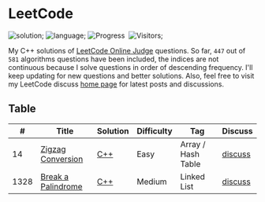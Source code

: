 # LeetCode 
![solution](https://img.shields.io/badge/solution-accepted-green.svg); 
![language](https://img.shields.io/badge/language-C%2B%2B-orange.svg);
![Progress](https://img.shields.io/badge/progress-2552%20%2F%202552-ff69b4.svg)&nbsp;
![Visitors](https://visitor-badge.laobi.icu/badge?page_id=kamyu104.leetcode.solutions);

My C++ solutions of [LeetCode Online Judge](https://leetcode.com/problemset/algorithms/) questions. So far, `447` out of `581` algorithms questions have been included, the indices are not continuous because I solve questions in order of descending frequency. I'll keep updating for new questions and better solutions. Also, feel free to visit my LeetCode discuss [home page](https://discuss.leetcode.com/user/zefengsong) for latest posts and discussions.

## Table
|  #  |      Title      |     Solution    |    Difficulty   | Tag  |        Discuss            |
|-----|---------------- | --------------- | --------------- | -----|-------------------------- |
|  14  | [Zigzag Conversion](https://leetcode.com/problems/zigzag-conversion/) | [C++]() | Easy | Array / Hash Table | [discuss](https://leetcode.com/problems/zigzag-conversion/solutions/3140598/simple-solution-detailed-explanation-easy-to-understand-memory-saver-on-c/) |
|  1328  | [Break a Palindrome](https://leetcode.com/problems/break-a-palindrome/) | [C++]() | Medium | Linked List | [discuss](https://leetcode.com/problems/break-a-palindrome/solutions/3139877/simple-solution-easy-to-understand-c/) | 
